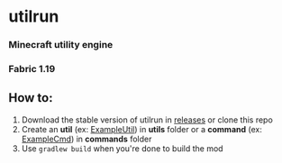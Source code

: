 # utilrun
### Minecraft utility engine
### Fabric 1.19

## How to:
1. Download the stable version of utilrun in [releases](https://github.com/ZimnyCat/utilrun/releases) or clone this repo
2. Create an **util** (ex: [ExampleUtil](https://github.com/ZimnyCat/utilrun/blob/main/src/main/java/zimnycat/utilrun/utils/ExampleUtil.java)) in **utils** folder or a **command** (ex: [ExampleCmd](https://github.com/ZimnyCat/utilrun/blob/main/src/main/java/zimnycat/utilrun/commands/ExampleCmd.java)) in **commands** folder
3. Use ```gradlew build``` when you're done to build the mod